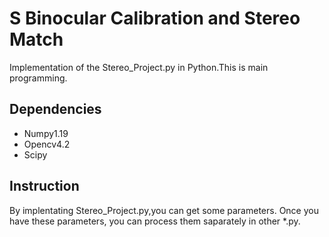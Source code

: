 # S Binocular Calibration and Stereo Match

Implementation of the Stereo_Project.py in Python.This is main programming.

## Dependencies
- Numpy1.19
- Opencv4.2
- Scipy

## Instruction

By implentating Stereo_Project.py,you can get some parameters.
Once you have these parameters, you can process them saparately in other *.py.
